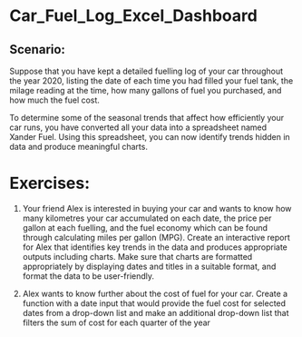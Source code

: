 # Car_Fuel_Log_Excel_Dashboard

## Scenario:
Suppose that you have kept a detailed fuelling log of your car throughout the year 2020, listing the 
date of each time you had filled your fuel tank, the milage reading at the time, how many gallons of 
fuel you purchased, and how much the fuel cost.

To determine some of the seasonal trends that affect how efficiently your car runs, you have 
converted all your data into a spreadsheet named Xander Fuel. Using this spreadsheet, you can now 
identify trends hidden in data and produce meaningful charts.

# Exercises:
1. Your friend Alex is interested in buying your car and wants to know how 
many kilometres your car accumulated on each date, the price per 
gallon at each fuelling, and the fuel economy which can be found 
through calculating miles per gallon (MPG).
Create an interactive report for Alex that identifies key trends in the data 
and produces appropriate outputs including charts. Make sure that
charts are formatted appropriately by displaying dates and titles in a
suitable format, and format the data to be user-friendly.

2. Alex wants to know further about the cost of fuel for your car.
Create a function with a date input that would provide the fuel cost for 
selected dates from a drop-down list and make an additional drop-down 
list that filters the sum of cost for each quarter of the year
